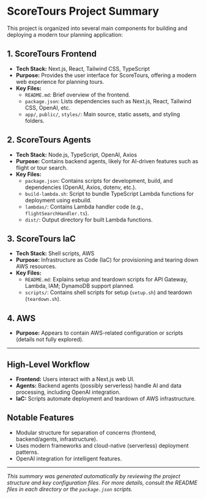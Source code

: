# ScoreTours Project Summary

This project is organized into several main components for building and deploying a modern tour planning application:

## 1. ScoreTours Frontend

- **Tech Stack:** Next.js, React, Tailwind CSS, TypeScript
- **Purpose:** Provides the user interface for ScoreTours, offering a modern web experience for planning tours.
- **Key Files:**
  - `README.md`: Brief overview of the frontend.
  - `package.json`: Lists dependencies such as Next.js, React, Tailwind CSS, OpenAI, etc.
  - `app/`, `public/`, `styles/`: Main source, static assets, and styling folders.

## 2. ScoreTours Agents

- **Tech Stack:** Node.js, TypeScript, OpenAI, Axios
- **Purpose:** Contains backend agents, likely for AI-driven features such as flight or tour search.
- **Key Files:**
  - `package.json`: Contains scripts for development, build, and dependencies (OpenAI, Axios, dotenv, etc.).
  - `build-lambda.sh`: Script to bundle TypeScript Lambda functions for deployment using esbuild.
  - `lambdas/`: Contains Lambda handler code (e.g., `flightSearchHandler.ts`).
  - `dist/`: Output directory for built Lambda functions.

## 3. ScoreTours IaC

- **Tech Stack:** Shell scripts, AWS
- **Purpose:** Infrastructure as Code (IaC) for provisioning and tearing down AWS resources.
- **Key Files:**
  - `README.md`: Explains setup and teardown scripts for API Gateway, Lambda, IAM; DynamoDB support planned.
  - `scripts/`: Contains shell scripts for setup (`setup.sh`) and teardown (`teardown.sh`).

## 4. AWS

- **Purpose:** Appears to contain AWS-related configuration or scripts (details not fully explored).

---

## High-Level Workflow

- **Frontend:** Users interact with a Next.js web UI.
- **Agents:** Backend agents (possibly serverless) handle AI and data processing, including OpenAI integration.
- **IaC:** Scripts automate deployment and teardown of AWS infrastructure.

## Notable Features

- Modular structure for separation of concerns (frontend, backend/agents, infrastructure).
- Uses modern frameworks and cloud-native (serverless) deployment patterns.
- OpenAI integration for intelligent features.

---

*This summary was generated automatically by reviewing the project structure and key configuration files. For more details, consult the README files in each directory or the `package.json` scripts.*
